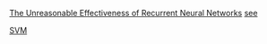 [The Unreasonable Effectiveness of Recurrent Neural Networks](http://karpathy.github.io/2015/05/21/rnn-effectiveness/)
[see](http://karpathy.github.io/2016/05/31/rl/)

[SVM](https://medium.com/machine-learning-101/chapter-2-svm-support-vector-machine-theory-f0812effc72)
